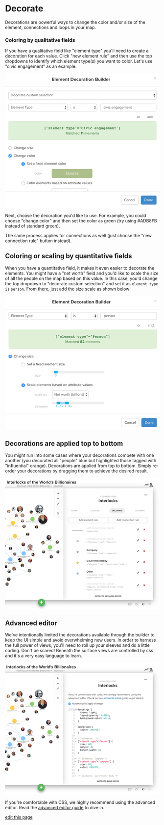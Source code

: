 # Decorate

Decorations are powerful ways to change the color and/or size of the element, connections and loops in your map.

### Coloring by qualitative fields

If you have a qualitative field like "element type" you'll need to create a decoration for each value. Click "new element rule" and then use the top dropdowns to identify which element type(s) you want to color. Let's use "civic engagement" as an example:

<img src="../images/introduction-decorate.png" alt="element decoration builder">

Next, choose the decoration you'd like to use. For example, you could choose "change color" and then set the color as green (try using #ADB8FB instead of standard green).

The same process applies for connections as well (just choose the "new connection rule" button instead).

## Coloring or scaling by quantitative fields

When you have a quantitative field, it makes it even easier to decorate the elements. You might have a "net worth" field and you'd like to scale the size of all the people on the map based on this value. In this case, you'd change the top dropdown to "decorate custom selection" and set it as `element type` `is` `person`. From there, just add the size scale as shown below:

![quantitative scale](/images/quantitative-scale.png)

## Decorations are applied top to bottom

You might run into some cases where your decorations compete with one another (you decorated all "people" blue but highlighted those tagged with "influential" orange). Decorations are applied from top to bottom. Simply re-order your decorations by dragging them to achieve the desired result.

<img src="../images/decoration-order.png" class="plain">

## Advanced editor

We've intentionally limited the decorations available through the builder to keep the UI simple
and avoid overwhelming new users. In order to harness the full power of views, you'll need to roll up your sleeves and do a little coding. Don't be scared! Beneath the surface views are controlled by css and it's a very easy language to learn.

![default view](/images/advanced-editor.png)

If you're comfortable with CSS, we highly recommend using the advanced editor. Read the [advanced editor guide](/views-advanced.md) to dive in.

<span class="edit-link"><a href="https://github.com/kumu/docs/blob/master/guides/decorate.md" target="_blank"><i class="fa fa-github"></i> edit this page</a></span>
